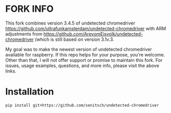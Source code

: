 # FORK INFO #
This fork combines version 3.4.5 of undetected chromedriver
https://github.com/ultrafunkamsterdam/undetected-chromedriver
with ARM adjustments from
https://github.com/ArevomEisvolk/undetected-chromedriver
(which is still based on version 3.1v.3.

My goal was to make the newest version of undetected chromedriver available for raspberry.
If this repo helps for your purpose, you're welcome.
Other than that, I will not offer support or promise to maintain this fork.
For issues, usage examples, questions, and more info, please visit the above links.

# Installation

```
pip install git+https://github.com/senitsch/undetected-chromedriver
```
